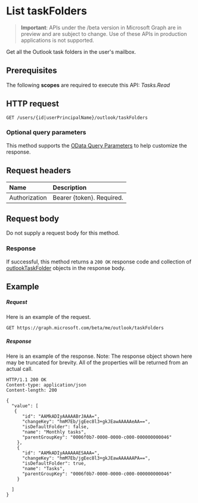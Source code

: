 # List taskFolders

> **Important**: APIs under the /beta version in Microsoft Graph are in preview and are subject to change. Use of these APIs in production applications is not supported.

Get all the Outlook task folders in the user's mailbox.
## Prerequisites
The following **scopes** are required to execute this API: _Tasks.Read_
## HTTP request
<!-- { "blockType": "ignored" } -->
```http
GET /users/{id|userPrincipalName}/outlook/taskFolders
```
### Optional query parameters
This method supports the [OData Query Parameters](http://graph.microsoft.io/docs/overview/query_parameters) to help customize the response.

## Request headers
| Name      |Description|
|:----------|:----------|
| Authorization  | Bearer {token}. Required. |

## Request body
Do not supply a request body for this method.
### Response
If successful, this method returns a `200 OK` response code and collection of [outlookTaskFolder](../resources/outlooktaskfolder.md) objects in the response body.
## Example
##### Request
Here is an example of the request.
<!-- {
  "blockType": "request",
  "name": "get_taskfolders"
}-->
```http
GET https://graph.microsoft.com/beta/me/outlook/taskFolders
```
##### Response
Here is an example of the response. Note: The response object shown here may be truncated for brevity. All of the properties will be returned from an actual call.
<!-- {
  "blockType": "response",
  "truncated": true,
  "@odata.type": "microsoft.graph.outlookTaskFolder",
  "isCollection": true
} -->
```http
HTTP/1.1 200 OK
Content-type: application/json
Content-length: 200

{
  "value": [
   {
      "id": "AAMkADIyAAAAABrJAAA=",
      "changeKey": "hmM7Eb/jgEec8l3+gkJEawAAAAAeAA==",
      "isDefaultFolder": false,
      "name": "Monthly tasks",
      "parentGroupKey": "0006f0b7-0000-0000-c000-000000000046"
    },
    {
      "id": "AAMkADIyAAAAAAESAAA=",
      "changeKey": "hmM7Eb/jgEec8l3+gkJEawAAAAAAPA==",
      "isDefaultFolder": true,
      "name": "Tasks",
      "parentGroupKey": "0006f0b7-0000-0000-c000-000000000046"
    }

  ]
}
```

<!-- uuid: 8fcb5dbc-d5aa-4681-8e31-b001d5168d79
2015-10-25 14:57:30 UTC -->
<!-- {
  "type": "#page.annotation",
  "description": "List TaskFolders",
  "keywords": "",
  "section": "documentation",
  "tocPath": ""
}-->
